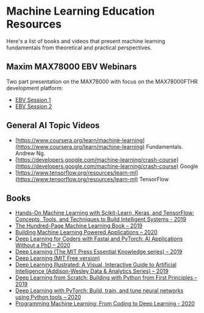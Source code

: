 
# Machine Learning Education Resources

Here's a list of books and videos that present machine learning fundamentals from theoretical and practical perspectives.

## Maxim MAX78000 EBV Webinars

Two part presentation on the MAX78000 with focus on the MAX78000FTHR development platform:

- [EBV Session 1](https://www.globalspec.com/events/eventdetails?eventId=2616)
- [EBV Session 2](https://www.globalspec.com/events/eventdetails?eventId=3039)

## General AI Topic Videos

- [https://www.coursera.org/learn/machine-learning](https://www.coursera.org/learn/machine-learning) Fundamentals.  Andrew Ng.
- [https://developers.google.com/machine-learning/crash-course](https://developers.google.com/machine-learning/crash-course)  Google
- [https://www.tensorflow.org/resources/learn-ml](https://www.tensorflow.org/resources/learn-ml) TensorFlow

## Books

- [Hands-On Machine Learning with Scikit-Learn, Keras, and TensorFlow: Concepts, Tools, and Techniques to Build Intelligent Systems - 2019](https://www.amazon.com/Hands-Machine-Learning-Scikit-Learn-TensorFlow/dp/1492032646/ref=sr_1_1?dchild=1&amp;keywords=%E2%80%A2+Hands-On+Machine+Learning+with+Scikit-Learn%2C+Keras%2C+and+TensorFlow%3A+Concepts%2C+Tools%2C+and+Techniques+to+Build+Intelligent+Systems&amp;qid=1607102764&amp;s=books&amp;sr=1-1)
- [The Hundred-Page Machine Learning Book – 2019](https://www.amazon.com/Hundred-Page-Machine-Learning-Book/dp/199957950X/ref=sr_1_3?dchild=1&amp;keywords=The+Hundred-Page+Machine+Learning+Book&amp;qid=1607102722&amp;s=books&amp;sr=1-3)
- [Building Machine Learning Powered Applications – 2020](https://www.amazon.com/Building-Machine-Learning-Powered-Applications/dp/149204511X/ref=sr_1_1?dchild=1&amp;keywords=Building+Machine+Learning+Powered+Applications&amp;qid=1607102700&amp;s=books&amp;sr=1-1)
- [Deep Learning for Coders with Fastai and PyTorch: AI Applications Without a PhD – 2020](https://www.amazon.com/Deep-Learning-Coders-fastai-PyTorch/dp/1492045527/ref=sr_1_1?dchild=1&amp;keywords=%E2%80%A2+Deep+Learning+for+Coders+with+Fastai+and+PyTorch%3A+AI+Applications+Without+a+PhD&amp;qid=1607102672&amp;s=books&amp;sr=1-1)
- [Deep Learning (The MIT Press Essential Knowledge series) – 2019](https://www.amazon.com/Deep-Learning-Press-Essential-Knowledge/dp/0262537559/ref=sr_1_2?dchild=1&amp;keywords=Deep+Learning+%28The+MIT+Press+Essential+Knowledge+series%29&amp;qid=1607102644&amp;s=books&amp;sr=1-2)
- [Deep Learning (MIT Free version)](https://www.deeplearningbook.org/)
- [Deep Learning Illustrated: A Visual, Interactive Guide to Artificial Intelligence (Addison-Wesley Data &amp; Analytics Series) – 2019](https://www.amazon.com/Deep-Learning-Illustrated-Intelligence-Addison-Wesley/dp/0135116694/ref=sr_1_9?dchild=1&amp;keywords=Deep+Learning&amp;qid=1607102487&amp;s=books&amp;sr=1-9)
- [Deep Learning from Scratch: Building with Python from First Principles – 2019](https://www.amazon.com/Deep-Learning-Scratch-Building-Principles/dp/1492041416/ref=sr_1_10?dchild=1&amp;keywords=deep+learning&amp;qid=1607102821&amp;s=books&amp;sr=1-10)
- [Deep Learning with PyTorch: Build, train, and tune neural networks using Python tools – 2020](https://www.amazon.com/Deep-Learning-PyTorch-Eli-Stevens/dp/1617295264/ref=sr_1_17?dchild=1&amp;keywords=deep+learning&amp;qid=1607102821&amp;s=books&amp;sr=1-17)
- [Programming Machine Learning: From Coding to Deep Learning - 2020](https://www.amazon.com/Programming-Machine-Learning-Zero-Deep/dp/1680506609/ref=sr_1_24?dchild=1&amp;keywords=deep+learning&amp;qid=1607102821&amp;s=books&amp;sr=1-24)
